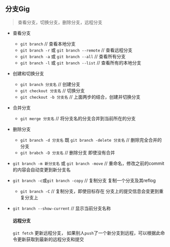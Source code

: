 ## 分支Gig

> 查看分支，切换分支，删除分支，远程分支

- 查看分支
  - `git branch` // 查看本地分支
  - `git branch -r` 或 `git branch --remote` // 查看远程分支
  - `git branch -a` 或 `git branch --all` // 查看所有分支
  - `git branch -l` 或 `git branch --list` // 查看所有的本地分支

- 创建和切换分支
  - `git branch 分支名`  // 创建分支
  - `git checkout 分支名`  // 切换分支
  - `git checkout -b 分支名`  // 上面两步的结合，创建并切换分支
- 合并分支
  - `git merge 分支名`  // 将分支名的分支合并到当前所在的分支
- 删除分支
  - `git branch -d 分支名` 既 `git branch -delete 分支名`  // 删除完全合并的分支
  - `git brabch -D 分支名`  // 删除分支 即使没有合并
- `git branch -m 新分支名` 或 `git branch -move` // 重命名，修改之前的commit的内容会自动变更到新分支名
- `git branch -c`或`git branch -copy` // 复制分支 复制一个分支及其reflog
  - `git branch -C` // 复制分支，即使目标存在 分支上的提交信息会变更到重复分支上

- `git branch --show-current`  // 显示当前分支名称

  

  #### 远程分支

  `git fetch` 更新远程分支， 如果别人`push`了一个新分支到远程，可以根据此命令更新获取到最新的远程分支和提交

  

  

  